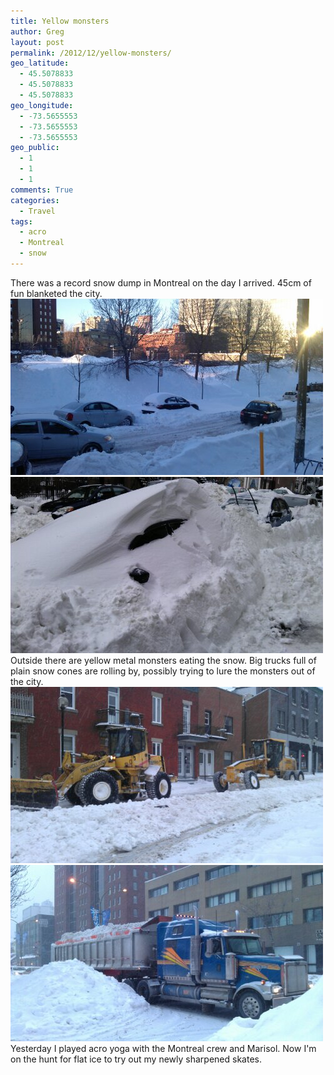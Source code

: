 ```yaml
---
title: Yellow monsters
author: Greg
layout: post
permalink: /2012/12/yellow-monsters/
geo_latitude:
  - 45.5078833
  - 45.5078833
  - 45.5078833
geo_longitude:
  - -73.5655553
  - -73.5655553
  - -73.5655553
geo_public:
  - 1
  - 1
  - 1
comments: True
categories:
  - Travel
tags:
  - acro
  - Montreal
  - snow
---
```

There was a record snow dump in Montreal on the day I arrived. 45cm of fun blanketed the city.  
[<img title="IMAG0111.jpg" class="alignnone" alt="image" src="/wp-content/uploads/2012/12/wpid-IMAG0111.jpg" />][1] [<img title="IMAG0116.jpg" class="alignnone" alt="image" src="/wp-content/uploads/2012/12/wpid-IMAG01161.jpg" />][2]  
Outside there are yellow metal monsters eating the snow. Big trucks full of plain snow cones are rolling by, possibly trying to lure the monsters out of the city.  
[<img title="IMAG0129.jpg" class="alignnone" alt="image" src="/wp-content/uploads/2012/12/wpid-IMAG0129.jpg" />][3] [<img title="IMAG0133.jpg" class="alignnone" alt="image" src="/wp-content/uploads/2012/12/wpid-IMAG0133.jpg" />][4]  
Yesterday I played acro yoga with the Montreal crew and Marisol. Now I'm on the hunt for flat ice to try out my newly sharpened skates.

 [1]: /wp-content/uploads/2012/12/wpid-IMAG0111.jpg
 [2]: /wp-content/uploads/2012/12/wpid-IMAG01161.jpg
 [3]: /wp-content/uploads/2012/12/wpid-IMAG0129.jpg
 [4]: /wp-content/uploads/2012/12/wpid-IMAG0133.jpg